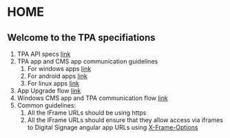 # HOME

## Welcome to the TPA specifiations

1. TPA API specs [link](TPA-API-specs.md)
2. TPA app and CMS app communication guidelines
    1. For windows apps [link](Windows-App-Integration-Guidelines.md)
    2. For android apps [link](Android-App-Integration-Guidelines.md)
    3. For linux apps [link](Linux-App-Integration-Guidelines.md)
3. App Upgrade flow [link](images/App-Upgrade-Flow.png)
4. Windows CMS app and TPA communication flow [link](images/Windows-CMS-and-TPA-communication.png)
5. Common guidelines:
    1. All the IFrame URLs should be using https
    2. All the IFrame URLs should ensure that they allow access via iframes to Digital Signage angular app URLs using [X-Frame-Options](https://developer.mozilla.org/en-US/docs/Web/HTTP/Headers/X-Frame-Options)

